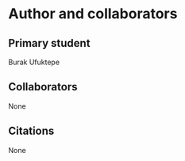 Author and collaborators
========================

Primary student
---------------
Burak Ufuktepe


Collaborators
-------------
None


Citations
---------
None
